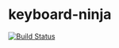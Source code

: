 # keyboard-ninja
[![Build Status](https://travis-ci.org/shrek1402/keyboard-ninja.svg?branch=master)](https://travis-ci.org/shrek1402/keyboard-ninja)
